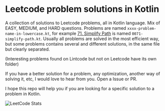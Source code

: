 # Leetcode problem solutions in Kotlin

A collection of solutions to Leetcode problems, all in Kotlin language. Mix of EASY, MEDIUM, and HARD questions. Problems are named `xxxx-problem-name-in-lowercase.kt`, for example [71. Simplify Path](https://leetcode.com/problems/simplify-path/) is named `0071-simplify-path.kt`. Usually all problems are solved in the most efficient way, but some problems contains several and different solutions, in the same file but clearly separated.

(Interesting problems found on Lintcode but not on Leetcode have its own folder)

If you have a better solution for a problem, any optimization, another way of solving it, etc, I would love to hear from you. Open a Issue or PR.

I hope this repo will help you if you are looking for a specific solution to a problem in Kotlin.

![LeetCode Stats](https://leetcode.card.workers.dev/aliam?theme=unicorn&font=source_code_pro)
